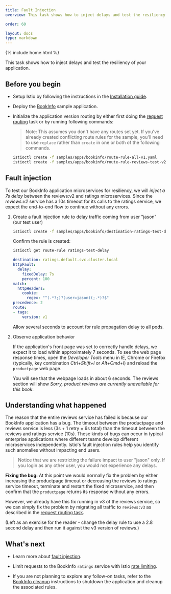 ```yaml
---
title: Fault Injection
overview: This task shows how to inject delays and test the resiliency of your application.

order: 60

layout: docs
type: markdown
---
```

{% include home.html %}

This task shows how to inject delays and test the resiliency of your application.

## Before you begin

* Setup Istio by following the instructions in the
  [Installation guide](./installing-istio.html).

* Deploy the [BookInfo]({{home}}/docs/samples/bookinfo.html) sample application.

* Initialize the application version routing by either first doing the
  [request routing](./request-routing.html) task or by running following
  commands:
  
  > Note: This assumes you don't have any routes set yet. If you've already created conflicting route rules for the sample, you'll need to use `replace` rather than `create` in one or both of the following commands.


  ```bash
  istioctl create -f samples/apps/bookinfo/route-rule-all-v1.yaml
  istioctl create -f samples/apps/bookinfo/route-rule-reviews-test-v2.yaml
  ```
  
## Fault injection

To test our BookInfo application microservices for resiliency, we will _inject a 7s delay_
between the reviews:v2 and ratings microservices. Since the _reviews:v2_ service has a
10s timeout for its calls to the ratings service, we expect the end-to-end flow to
continue without any errors.

1. Create a fault injection rule to delay traffic coming from user "jason" (our test user)

   ```bash
   istioctl create -f samples/apps/bookinfo/destination-ratings-test-delay.yaml
   ```

   Confirm the rule is created:

   ```bash
   istioctl get route-rule ratings-test-delay
   ```
   ```yaml
   destination: ratings.default.svc.cluster.local
   httpFault:
     delay:
       fixedDelay: 7s
       percent: 100
   match:
     httpHeaders:
       cookie:
         regex: "^(.*?;)?(user=jason)(;.*)?$"
   precedence: 2
   route:
   - tags:
       version: v1
   ```

   Allow several seconds to account for rule propagation delay to all pods.

1. Observe application behavior

   If the application's front page was set to correctly handle delays, we expect it
   to load within approximately 7 seconds. To see the web page response times, open the
   *Developer Tools* menu in IE, Chrome or Firefox (typically, key combination _Ctrl+Shift+I_
   or _Alt+Cmd+I_) and reload the `productpage` web page.

   You will see that the webpage loads in about 6 seconds. The reviews section will show
   *Sorry, product reviews are currently unavailable for this book*.

## Understanding what happened

   The reason that the entire reviews service has failed is because our BookInfo application
   has a bug. The timeout between the productpage and reviews service is less (3s + 1 retry = 6s total)
   than the timeout between the reviews and ratings service (10s). These kinds of bugs can occur in
   typical enterprise applications where different teams develop different microservices
   independently. Istio's fault injection rules help you identify such anomalies without
   impacting end users.

   > Notice that we are restricting the failure impact to user "jason" only. If you login
   > as any other user, you would not experience any delays.

  **Fixing the bug:** At this point we would normally fix the problem by either increasing the
  productpage timeout or decreasing the reviews to ratings service timeout,
  terminate and restart the fixed microservice, and then confirm that the `productpage`
  returns its response without any errors.

  However, we already have this fix running in v3 of the reviews service, so we can simply
  fix the problem by migrating all
  traffic to `reviews:v3` as described in the [request routing task](./request-routing.html).

  (Left as an exercise for the reader - change the delay rule to
  use a 2.8 second delay and then run it against the v3 version of reviews.)

## What's next

* Learn more about [fault injection]({{home}}/docs/concepts/traffic-management/fault-injection.html).

* Limit requests to the BookInfo `ratings` service with Istio [rate limiting](./rate-limiting.html).

* If you are not planning to explore any follow-on tasks, refer to the
  [BookInfo cleanup]({{home}}/docs/samples/bookinfo.html#cleanup) instructions
  to shutdown the application and cleanup the associated rules.
